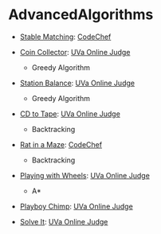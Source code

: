 # AdvancedAlgorithms

* [Stable Matching](StableMatching.cpp): [CodeChef](https://www.codechef.com/problems/STABLEMP) 

* [Coin Collector](CoinCollector.cpp): [UVa Online Judge](https://onlinejudge.org/index.php?option=com_onlinejudge&Itemid=8&page=show_problem&problem=2231)
  - Greedy Algorithm
  
* [Station Balance](StationBalance.cpp): [UVa Online Judge](https://onlinejudge.org/index.php?option=onlinejudge&Itemid=8&page=show_problem&problem=351)
  - Greedy Algorithm
  
* [CD to Tape](CDtoTape2.cpp): [UVa Online Judge](https://onlinejudge.org/index.php?option=onlinejudge&page=show_problem&problem=565)
  - Backtracking
  
* [Rat in a Maze](RatinaMaze.cpp): [CodeChef](https://www.codechef.com/problems/BPHC03)
  - Backtracking
  
* [Playing with Wheels](Wheels.cpp): [UVa Online Judge](https://onlinejudge.org/index.php?option=com_onlinejudge&Itemid=8&category=37&page=show_problem&problem=1008)
  - A*

* [Playboy Chimp](PlayboyChimp.cpp): [UVa Online Judge](https://onlinejudge.org/index.php?option=com_onlinejudge&Itemid=8&page=show_problem&problem=1552)

* [Solve It](SolveIt.cpp): [UVa Online Judge](https://onlinejudge.org/index.php?option=onlinejudge&page=show_problem&problem=1282)
